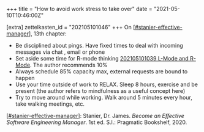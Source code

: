 +++
title = "How to avoid work stress to take over"
date = "2021-05-10T10:46:00Z"

[extra]
zettelkasten_id = "202105101046"
+++
On [[#stanier-effective-manager](/zettelkasten/tags/stanier-effective-manager)], 13th chapter:

- Be disciplined about pings. Have fixed times to deal with incoming messages via chat , email or phone
- Set aside some time for R-mode thinking [202105101039 L-Mode and R-Mode](/zettelkasten/202105101039-l-mode-and-r-mode). The author recommends 10%
- Always schedule 85% capacity max, external requests are bound to happen
- Use your time outside of work to RELAX. Sleep 8 hours, exercise and be present (the author refers to mindfulness as a useful concept here)
- Try to move around while working. Walk around 5 minutes every hour, take walking meetings, etc.


[[#stanier-effective-manager](/zettelkasten/tags/stanier-effective-manager)]: Stanier, Dr. James. _Become an Effective Software Engineering Manager_. 1st ed. S.l.: Pragmatic Bookshelf, 2020.
